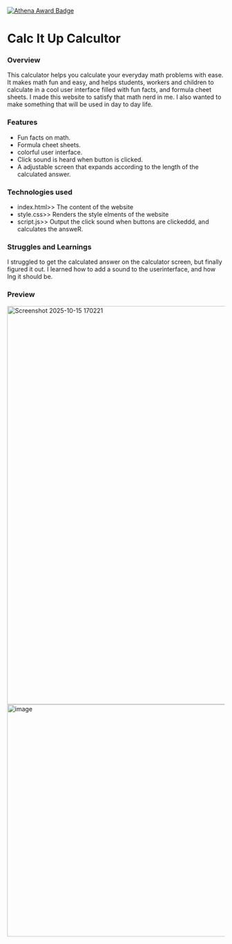[![Athena Award Badge](https://img.shields.io/endpoint?url=https%3A%2F%2Faward.athena.hackclub.com%2Fapi%2Fbadge)](https://award.athena.hackclub.com?utm_source=readme)
# Calc It Up Calcultor
### Overview 
This calculator helps you calculate your everyday math problems with ease. It makes math fun and easy, and helps students, workers and children to calculate in a cool user interface filled with fun facts, and formula cheet sheets. I made this website to satisfy that math nerd in me. I also wanted to make something that will be used in day to day life.
### Features
- Fun facts on math.
- Formula cheet sheets.
- colorful user interface. 
- Click sound is heard when button is clicked.
- A adjustable screen that expands according to the length of the calculated answer.

### Technologies used
- index.html>> The content of the website
- style.css>> Renders the style elments of the website
- script.js>> Output the click sound when buttons are clickeddd, and calculates the answeR.

### Struggles and Learnings
I struggled to get the calculated answer on the calculator screen, but finally figured it out. I learned how to add a sound to the userinterface, and how lng it should be.
### Preview
<img width="1079" height="923" alt="Screenshot 2025-10-15 170221" src="https://github.com/user-attachments/assets/51c0b77d-3c66-409a-a715-19ddb3a5d67d" />
<img width="850" height="538" alt="image" src="https://github.com/user-attachments/assets/154f5a55-a4c4-409e-84c0-acf48a0e4578" />



